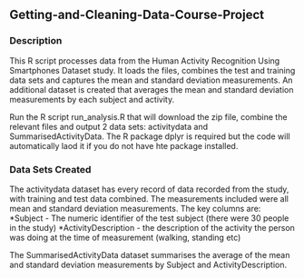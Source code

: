 ## Getting-and-Cleaning-Data-Course-Project

### Description

This R script processes data from the Human Activity Recognition Using Smartphones Dataset study. It loads the files, combines the test and training data sets and captures the mean and standard deviation measurements. An additional dataset is created that averages the mean and standard deviation measurements by each subject and activity.

Run the R script run_analysis.R that will download the zip file, combine the relevant files and output 2 data sets: activitydata and SummarisedActivityData. The R package dplyr is required but the code will automatically laod it if you do not have hte package installed.

### Data Sets Created

The activitydata dataset has every record of data recorded from the study, with training and test data combined. The measurements included were all mean and standard deviation measurements. The key columns are:
*Subject - The numeric identifier of the test subject (there were 30 people in the study)
*ActivityDescription - the description of the activity the person was doing at the time of measurement (walking, standing etc)

The SummarisedActivityData dataset summarises the average of the mean and standard deviation measurements by Subject and ActivityDescription.


